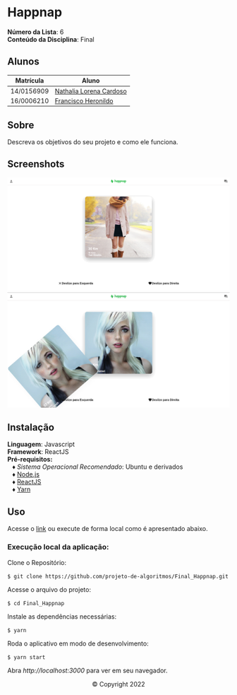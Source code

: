 # Happnap

**Número da Lista**: 6<br>
**Conteúdo da Disciplina**: Final<br>

## Alunos

| Matrícula  | Aluno                                                        |
| ---------- | ------------------------------------------------------------ |
| 14/0156909 | [Nathalia Lorena Cardoso](https://github.com/Natilorens)     |
| 16/0006210 | [Francisco Heronildo](https://github.com/FranciscoHeronildo) |

## Sobre

Descreva os objetivos do seu projeto e como ele funciona.

## Screenshots

![img-1](./screenshots/1.png)
![img-1](./screenshots/2.png)

## Instalação

**Linguagem**: Javascript<br>
**Framework**: ReactJS<br>
**Pré-requisitos:**<br>
&ensp; &diams; _Sistema Operacional Recomendado_: Ubuntu e derivados<br>
&ensp; &diams; [Node.js](https://nodejs.org/en/)<br>
&ensp; &diams; [ReactJS](https://reactjs.org/)<br>
&ensp; &diams; [Yarn](https://yarnpkg.com/)<br>

## Uso

Acesse o [link]() ou execute de forma local como é apresentado abaixo.<br>

### Execução local da aplicação:

Clone o Repositório:<br>

```
$ git clone https://github.com/projeto-de-algoritmos/Final_Happnap.git
```

Acesse o arquivo do projeto:<br>

```
$ cd Final_Happnap
```

Instale as dependências necessárias:<br>

```
$ yarn
```

Roda o aplicativo em modo de desenvolvimento:<br>

```
$ yarn start
```

Abra _http://localhost:3000_ para ver em seu navegador.

<!-- ## Outros

Quaisquer outras informações sobre seu projeto podem ser descritas abaixo. -->

<div align="center"><footer>&copy; Copyright 2022 </footer></div>
